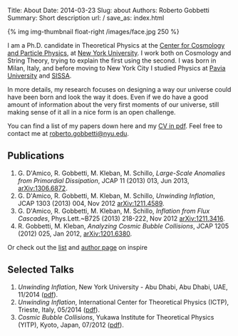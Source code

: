 Title: About
Date: 2014-03-23
Slug: about
Authors: Roberto Gobbetti
Summary: Short description
url: /
save_as: index.html


{% img img-thumbnail float-right /images/face.jpg 250 %}

I am a Ph.D. candidate in Theoretical Physics at the [Center for Cosmology and Particle Physics](http://ccpp.nyu.edu/), at [New York University](http://www.nyu.edu). I work both on Cosmology and String Theory, trying to explain the first using the second. I was born in Milan, Italy, and before moving to New York City I studied Physics at [Pavia University](http://www.unipv.eu/site/en/home.html) and [SISSA](https://www.sissa.it/).

In more details, my research focuses on designing a way our universe could have been born and look the way it does. Even if we do have a good amount of information about the very first moments of our universe, still making sense of it all in a nice form is an open challenge.

You can find a list of my papers down here and my [CV in pdf]({filename}/files/CV.pdf). Feel free to contact me at <roberto.gobbetti@nyu.edu>.




## Publications

1.  G. D'Amico, R. Gobbetti, M. Kleban, M. Schillo, *Large-Scale Anomalies from Primordial Dissipation*, JCAP 11 (2013) 013, Jun 2013, [arXiv:1306.6872](http://arxiv.org/abs/1306.6872).
2. G. D'Amico, R. Gobbetti, M. Kleban, M. Schillo, *Unwinding Inflation*, JCAP 1303 (2013) 004, Nov 2012 [arXiv:1211.4589](http://arxiv.org/abs/1211.4589).
3. G. D'Amico, R. Gobbetti, M. Kleban, M. Schillo, *Inflation from Flux Cascades*, Phys.Lett.~B725 (2013) 218-222, Nov 2012 [arXiv:1211.3416](http://arxiv.org/abs/1211.3416).
4. R. Gobbetti, M. Kleban, *Analyzing Cosmic Bubble Collisions*, JCAP 1205 (2012) 025, Jan 2012, [arXiv:1201.6380](http://arxiv.org/abs/1201.6380).

Or check out the [list](http://inspirehep.net/search?ln=en&p=find+a+gobbetti&of=hb&action_search=Search) and [author page](http://inspirehep.net/search?ln=en&p=find+a+gobbetti&of=hb&action_search=Search) on inspire





## Selected Talks

1. *Unwinding Inflation*, New York University - Abu Dhabi, Abu Dhabi, UAE, 11/2014 ([pdf]({filename}/files/NYU-AD.pdf)).
2. *Unwinding Inflation*, International Center for Theoretical Physics (ICTP), Trieste, Italy, 05/2014 ([pdf]({filename}/files/ICTP.pdf)).
3. *Cosmic Bubble Collisions*, Yukawa Institute for Theoretical Physics (YITP), Kyoto, Japan, 07/2012 ([pdf]({filename}/files/YITP.pdf)).

<!--{% img img-thumbnail float-left /images/blackboard.jpg 350 %}

Unfortunately I cannot upload the ones given at a blackboard, but here is a picture of me giving one (No, I do not always drink while giving talks).
-->







